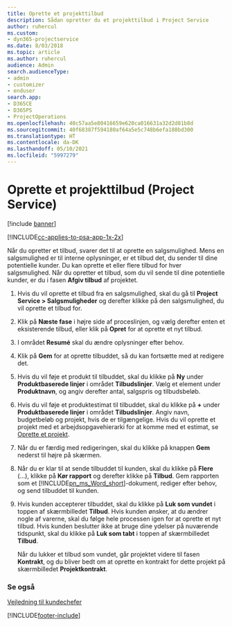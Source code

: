 ```yaml
---
title: Oprette et projekttilbud
description: Sådan opretter du et projekttilbud i Project Service
author: ruhercul
ms.custom:
- dyn365-projectservice
ms.date: 8/03/2018
ms.topic: article
ms.author: ruhercul
audience: Admin
search.audienceType:
- admin
- customizer
- enduser
search.app:
- D365CE
- D365PS
- ProjectOperations
ms.openlocfilehash: 40c57aa5e80416659e620ca016631a32d2d81b8d
ms.sourcegitcommit: 40f68387f594180af64a5e5c748b6efa188bd300
ms.translationtype: HT
ms.contentlocale: da-DK
ms.lasthandoff: 05/10/2021
ms.locfileid: "5997279"
---
```

# <a name="create-a-project-quote-project-service"></a>Oprette et projekttilbud (Project Service)

[!include [banner](../includes/psa-now-project-operations.md)]

[!INCLUDE[cc-applies-to-psa-app-1x-2x](../includes/cc-applies-to-psa-app-1x-2x.md)]

Når du opretter et tilbud, svarer det til at oprette en salgsmulighed. Mens en salgsmulighed er til interne oplysninger, er et tilbud det, du sender til dine potentielle kunder. Du kan oprette et eller flere tilbud for hver salgsmulighed. Når du opretter et tilbud, som du vil sende til dine potentielle kunder, er du i fasen **Afgiv tilbud** af projektet.  
  
1. Hvis du vil oprette et tilbud fra en salgsmulighed, skal du gå til **Project Service > Salgsmuligheder** og derefter klikke på den salgsmulighed, du vil oprette et tilbud for.  
  
2. Klik på **Næste fase** i højre side af proceslinjen, og vælg derefter enten et eksisterende tilbud, eller klik på **Opret** for at oprette et nyt tilbud.  
  
3. I området **Resumé** skal du ændre oplysninger efter behov.  
  
4. Klik på **Gem** for at oprette tilbuddet, så du kan fortsætte med at redigere det.  
  
5. Hvis du vil føje et produkt til tilbuddet, skal du klikke på **Ny** under **Produktbaserede linjer** i området **Tilbudslinjer**. Vælg et element under **Produktnavn**, og angiv derefter antal, salgspris og tilbudsbeløb.  
  
6. Hvis du vil føje et produktestimat til tilbuddet, skal du klikke på **+** under **Produktbaserede linjer** i området **Tilbudslinjer**. Angiv navn, budgetbeløb og projekt, hvis de er tilgængelige. Hvis du vil oprette et projekt med et arbejdsopgavehierarki for at komme med et estimat, se [Oprette et projekt](../psa/create-project.md).  
  
7. Når du er færdig med redigeringen, skal du klikke på knappen **Gem** nederst til højre på skærmen.  
  
8. Når du er klar til at sende tilbuddet til kunden, skal du klikke på **Flere** (...), klikke på **Kør rapport** og derefter klikke på **Tilbud**. Gem rapporten som et [!INCLUDE[pn_ms_Word_short](../includes/pn-ms-word-short.md)]-dokument, rediger efter behov, og send tilbuddet til kunden.  
  
9. Hvis kunden accepterer tilbuddet, skal du klikke på **Luk som vundet** i toppen af skærmbilledet **Tilbud**. Hvis kunden ønsker, at du ændrer nogle af varerne, skal du følge hele processen igen for at oprette et nyt tilbud. Hvis kunden beslutter ikke at bruge dine ydelser på nuværende tidspunkt, skal du klikke på **Luk som tabt** i toppen af skærmbilledet **Tilbud**.  
  
   Når du lukker et tilbud som vundet, går projektet videre til fasen **Kontrakt**, og du bliver bedt om at oprette en kontrakt for dette projekt på skærmbilledet **Projektkontrakt**.  
  
### <a name="see-also"></a>Se også  
 [Vejledning til kundechefer](../psa/account-manager-guide.md)


[!INCLUDE[footer-include](../includes/footer-banner.md)]
